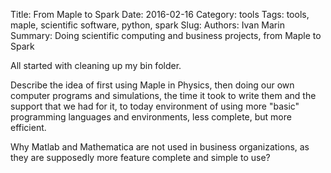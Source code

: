 Title: From Maple to Spark
Date: 2016-02-16
Category: tools
Tags: tools, maple, scientific software, python, spark
Slug: 
Authors: Ivan Marin
Summary: Doing scientific computing and business projects, from Maple to Spark

All started with cleaning up my bin folder.

Describe the idea of first using Maple in Physics, then doing our own computer programs and simulations, the time it took to write them and the support that we had for it, to today environment of using more "basic" programming languages and environments, less complete, but more efficient.

Why Matlab and Mathematica are not used in business organizations, as they are supposedly more feature complete and simple to use?


